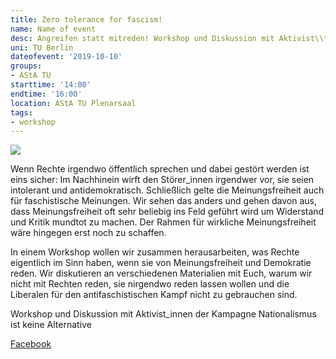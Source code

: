 ```yaml
---
title: Zero tolerance for fascism!
name: Name of event
desc: Angreifen statt mitreden! Workshop und Diskussion mit Aktivist\\*innen.
uni: TU Berlin
dateofevent: '2019-10-10'
groups:
- AStA TU
starttime: '14:00'
endtime: '16:00'
location: AStA TU Plenarsaal
tags:
- workshop
---
```


![](https://cloud.astatu.berlin/index.php/apps/gallery/preview.public/113238?width=2000&height=2000&c=e30785865365c1ce016a89d050fdeba2&requesttoken=5AIk1yjJYxSWEyLk3svQ1N3dexZ3br6CPpzU3Jhe4qU%3D%3Ay2do5VLxL0TMOEyBuIbpsuuIF3EeN%2Br2S%2FaGkv0Xzc4%3D&token=qHSjpe8qpfYNjrT)

Wenn Rechte irgendwo öffentlich sprechen und dabei gestört werden ist eins sicher: Im Nachhinein wirft den Störer_innen irgendwer vor, sie seien intolerant und antidemokratisch. Schließlich gelte die Meinungsfreiheit auch für faschistische Meinungen. Wir sehen das anders und gehen davon aus, dass Meinungsfreiheit oft sehr beliebig ins Feld geführt wird um Widerstand und Kritik mundtot zu machen. Der Rahmen für wirkliche Meinungsfreiheit wäre hingegen erst noch zu schaffen.

In einem Workshop wollen wir zusammen herausarbeiten, was Rechte eigentlich im Sinn haben, wenn sie von Meinungsfreiheit und Demokratie reden. Wir diskutieren an verschiedenen Materialien mit Euch, warum wir nicht mit Rechten reden, sie nirgendwo reden lassen wollen und die Liberalen für den antifaschistischen Kampf nicht zu gebrauchen sind.

Workshop und Diskussion mit Aktivist_innen der Kampagne Nationalismus ist keine Alternative

[Facebook](https://www.facebook.com/events/2585514088344412/)
